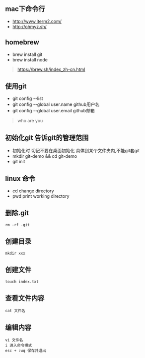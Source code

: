 ## mac下命令行
- http://www.iterm2.com/
- http://ohmyz.sh/


## homebrew 
- brew install git
- brew install node

> https://brew.sh/index_zh-cn.html


## 使用git
- git config --list
- git config --global user.name github用户名
- git config --global user.email github邮箱

> who are you
## 初始化git 告诉git的管理范围
- 初始化时 切记不要在桌面初始化 具体到某个文件夹内,不能git套git
- mkdir git-demo && cd git-demo
- git init 



## linux 命令
- cd change directory
- pwd print working directory

## 删除.git
```
rm -rf .git
```
## 创建目录
```
mkdir xxx
```
## 创建文件
```
touch index.txt
```
## 查看文件内容
```
cat 文件名
```
## 编辑内容
```
vi 文件名
i 进入命令模式
esc + :wq 保存并退出
```
